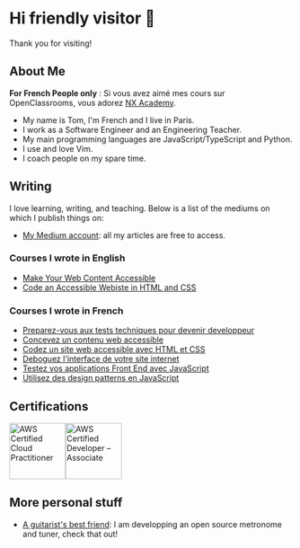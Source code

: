 # Hi friendly visitor 👋

Thank you for visiting!

## About Me

**For French People only** : Si vous avez aimé mes cours sur OpenClassrooms, vous adorez [NX Academy](https://beta.nx.academy).

- My name is Tom, I'm French and I live in Paris.
- I work as a Software Engineer and an Engineering Teacher.
- My main programming languages are JavaScript/TypeScript and Python.
- I use and love Vim.
- I coach people on my spare time.

## Writing

I love learning, writing, and teaching. Below is a list of the mediums on which I publish things on:

- [My Medium account](https://tdimnet.medium.com): all my articles are free to access.

### Courses I wrote in English

- [Make Your Web Content Accessible](https://openclassrooms.com/en/courses/6663451-make-your-web-content-accessible)
- [Code an Accessible Webiste in HTML and CSS](https://openclassrooms.com/en/courses/6663461-code-an-accessible-website-in-html-css)


### Courses I wrote in French

- [Preparez-vous aux tests techniques pour devenir developpeur](https://openclassrooms.com/fr/courses/6045521-preparez-vous-aux-tests-techniques-pour-devenir-developpeur)
- [Concevez un contenu web accessible](https://openclassrooms.com/fr/courses/6691346-concevez-un-contenu-web-accessible)
- [Codez un site web accessible avec HTML et CSS](https://openclassrooms.com/fr/courses/6691451-codez-un-site-web-accessible-avec-html-css)
- [Deboguez l'interface de votre site internet](https://openclassrooms.com/fr/courses/7159296-deboguez-l-interface-de-votre-site-internet)
- [Testez vos applications Front End avec JavaScript](https://openclassrooms.com/fr/courses/7159306-testez-vos-applications-front-end-avec-javascript)
- [Utilisez des design patterns en JavaScript](https://openclassrooms.com/fr/courses/7133336-utilisez-des-design-patterns-en-javascript)


## Certifications

<a href="https://www.credly.com/badges/5bd94ffc-6759-46f1-ade1-18a7e166101c/linked_in_profile"><img src="https://images.credly.com/size/680x680/images/00634f82-b07f-4bbd-a6bb-53de397fc3a6/image.png" alt="AWS Certified Cloud Practitioner" width="100"/></a><a href="https://www.credly.com/badges/f367977e-ec0a-402c-91d8-4fb38956f32a"><img src="https://images.credly.com/size/680x680/images/b9feab85-1a43-4f6c-99a5-631b88d5461b/image.png" alt="AWS Certified Developer – Associate" width="100"/></a>


## More personal stuff
- [A guitarist's best friend](https://github.com/tdimnet/a-guitarists-best-friend): I am developping an open source metronome and tuner, check that out!

<!--
![AWS Certified Cloud Practitioner](https://images.credly.com/size/680x680/images/68468004-5a85-4f3b-bc58-590773979486/AWS-CloudPractitioner-2020.png): [See certification](https://www.credly.com/badges/5bd94ffc-6759-46f1-ade1-18a7e166101c/linked_in_profile)

![AWS Certified Developer – Associate](https://images.credly.com/size/680x680/images/598f6ac6-2dbd-4394-8ae4-943b2f4c43ea/AWS-Developer-Associate-2020.png): [See certification](https://www.credly.com/badges/f367977e-ec0a-402c-91d8-4fb38956f32a)
-->

<!--
**tdimnet/tdimnet** is a ✨ _special_ ✨ repository because its `README.md` (this file) appears on your GitHub profile.

Here are some ideas to get you started:

- 🔭 I’m currently working on ...
- 🌱 I’m currently learning ...
- 👯 I’m looking to collaborate on ...
- 🤔 I’m looking for help with ...
- 💬 Ask me about ...
- 📫 How to reach me: ...
- 😄 Pronouns: ...
- ⚡ Fun fact: ...
-->
